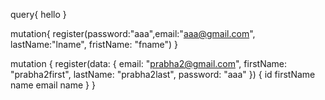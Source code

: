 query{
  hello
}

mutation{
 register(password:"aaa",email:"aaa@gmail.com", lastName:"lname", fristName: "fname")
}

mutation {
  register(data: { email: "prabha2@gmail.com", firstName: "prabha2first", lastName: "prabha2last", password: "aaa" }) {
    id
    firstName
    name
    email
    name
  }
}
